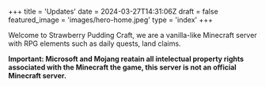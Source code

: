 +++
title = 'Updates'
date = 2024-03-27T14:31:06Z
draft = false
featured_image = 'images/hero-home.jpeg'
type = 'index'
+++

Welcome to Strawberry Pudding Craft, we are a vanilla-like Minecraft server with RPG elements such as daily quests, land claims.

**Important: Microsoft and Mojang reatain all intelectual property rights associated with the Minecraft the game, this server is not an official Minecraft server.**

